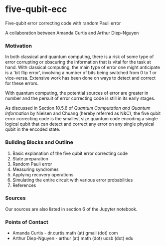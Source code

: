 # five-qubit-ecc
Five-qubit error correcting code with random Pauli error

A collaboration between Amanda Curtis and Arthur Diep-Nguyen

### Motivation

In both classical and quantum computing, there is a risk of some type of error corrupting or obscuring the information that is vital for the task at hand. With classical computing, the main type of error one might anticipate is a 'bit flip error', involving a number of bits being switched from 0 to 1 or vice-versa. Extensive work has been done on ways to detect and correct for these errors. 

With quantum computing, the potential sources of error are greater in number and the persuit of error correcting code is still in its early stages.  

As discussed in Section 10.5.6 of *Quantum Computation and Quantum Information* by Nielsen and Chuang (hereby referred as N&C), the five qubit error correcting code is the smallest size quantum code encoding a single logical qubit that can detect and correct any error on any single physical qubit in the encoded state.


### Building Blocks and Outline 

1. Basic explanation of the five qubit error correcting code
2. State preparation
3. Random Pauli error
4. Measuring syndromes
5. Applying recovery operations
6. Simulating the entire circuit with various error probabilities
7. References



### Sources 

Our sources are also listed in section 6 of the Jupyter notebook. 

### Points of Contact 

- Amanda Curtis - dr.curtis.math (at) gmail (dot) com
- Arthur Diep-Nguyen - arthur (at) math (dot) ucsb (dot) edu


